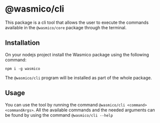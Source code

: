 # @wasmico/cli

This package is a cli tool that allows the user to execute the commands available in the `@wasmico/core` package through the terminal.

## Installation

On your nodejs project install the Wasmico package using the following command:

`npm i -g wasmico`

The `@wasmico/cli` program will be installed as part of the whole package.

## Usage

You can use the tool by running the command `@wasmico/cli <command> <commandArgs>`. All the available commands and the needed arguments can be found by using the command `@wasmico/cli --help`